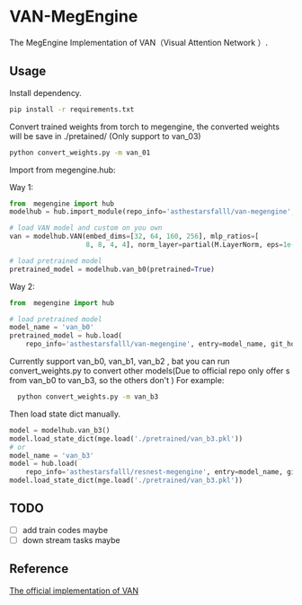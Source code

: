 # VAN-MegEngine

The MegEngine Implementation of VAN（Visual Attention Network ）.

## Usage

Install dependency.

```bash
pip install -r requirements.txt
```

Convert trained weights from torch to megengine, the converted weights will be save in ./pretained/ (Only support to van_03)

```bash
python convert_weights.py -m van_01
```

Import from megengine.hub:

Way 1:

```python
from  megengine import hub
modelhub = hub.import_module(repo_info='asthestarsfalll/van-megengine', git_host='github.com')

# load VAN model and custom on you own
van = modelhub.VAN(embed_dims=[32, 64, 160, 256], mlp_ratios=[
                   8, 8, 4, 4], norm_layer=partial(M.LayerNorm, eps=1e-6), depths=[3, 3, 5, 2], **kwargs)

# load pretrained model 
pretrained_model = modelhub.van_b0(pretrained=True) 
```

Way 2:

```python
from  megengine import hub

# load pretrained model 
model_name = 'van_b0'
pretrained_model = hub.load(
    repo_info='asthestarsfalll/van-megengine', entry=model_name, git_host='github.com', pretrained=True)
```

Currently support van_b0, van_b1, van_b2 , bat you can run convert_weights.py to convert other models(Due to official repo only offer s from van_b0 to van_b3, so the others don't )
For example:

```bash
  python convert_weights.py -m van_b3
```

Then load state dict manually.

```python
model = modelhub.van_b3()
model.load_state_dict(mge.load('./pretrained/van_b3.pkl'))
# or
model_name = 'van_b3'
model = hub.load(
    repo_info='asthestarsfalll/resnest-megengine', entry=model_name, git_host='github.com')
model.load_state_dict(mge.load('./pretrained/van_b3.pkl'))
```

## TODO

- [ ] add train codes maybe
- [ ] down stream tasks maybe

## Reference

[The official implementation of VAN](https://github.com/Visual-Attention-Network/VAN-Classification)

